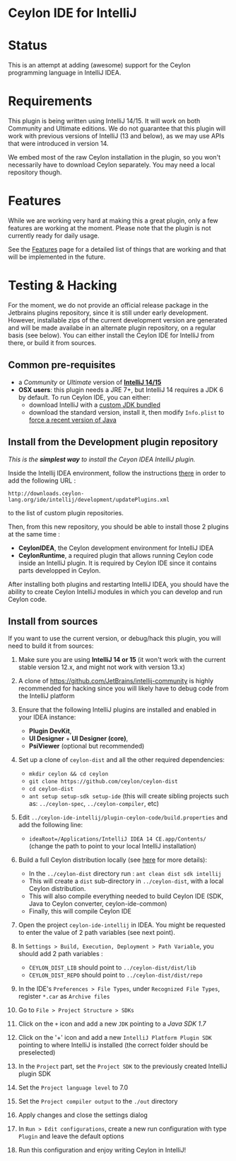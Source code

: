 Ceylon IDE for IntelliJ
=======================
# Status
This is an attempt at adding (awesome) support for the Ceylon programming language in IntelliJ IDEA.

# Requirements

This plugin is being written using IntelliJ 14/15. It will work on both Community and Ultimate editions.
We do not guarantee that this plugin will work with previous versions of IntelliJ (13 and below), as we may use APIs that were introduced in version 14.

We embed most of the raw Ceylon installation in the plugin, so you won't necessarily have to download Ceylon separately. You may need a local repository though.

# Features

While we are working very hard at making this a great plugin, only a few features are working at the moment. Please note that the plugin is not currently ready for daily usage.

See the [Features](https://github.com/ceylon/ceylon-ide-intellij/wiki/Features) page for a detailed list of things that are working and that will be implemented in the future.

# Testing & Hacking

For the moment, we do not provide an official release package in the Jetbrains plugins repository, since it is still under early development.
However, installable zips of the current development version are generated and will be made availabe in an alternate plugin repository, on a regular basis (see below).
You can either install the Ceylon IDE for IntelliJ from there, or build it from sources.

## Common pre-requisites

- a _Community_ or _Ultimate_ version of **[IntelliJ 14/15](http://www.jetbrains.com/idea/download/)**
- **OSX users**: this plugin needs a JRE 7+, but IntelliJ 14 requires a JDK 6 by default. To run Ceylon IDE, you can either:
  - download IntelliJ with a [custom JDK bundled](https://confluence.jetbrains.com/display/IntelliJIDEA/Previous+IntelliJ+IDEA+Releases)
  - download the standard version, install it, then modify `Info.plist` to [force a recent version of Java](https://intellij-support.jetbrains.com/hc/en-us/articles/206827547-Selecting-the-JDK-version-the-IDE-will-run-under)

## Install from the Development plugin repository

_This is the **simplest way** to install the Ceyon IDEA IntelliJ plugin._ 

Inside the Intellij IDEA environment, follow the instructions [there](https://www.jetbrains.com/idea/help/managing-enterprise-plugin-repositories.html) in order to add the following URL :
```
http://downloads.ceylon-lang.org/ide/intellij/development/updatePlugins.xml
```
to the list of custom plugin repositories.

Then, from this new repository, you should be able to install those 2 plugins at the same time :
- **CeylonIDEA**, the Ceylon development environment for IntelliJ IDEA
- **CeylonRuntime**, a required plugin that allows running Ceylon code inside an IntelliJ plugin. It is required by Ceylon IDE since it contains parts developped in Ceylon. 

After installing both plugins and restarting IntelliJ IDEA, you should have the ability to create Ceylon IntelliJ modules in which you can develop and run Ceylon code.

## Install from sources 

If you want to use the current version, or debug/hack this plugin, you will need to build it from sources:

1. Make sure you are using **IntelliJ 14 or 15** (it won't work with the current stable version 12.x, and might not work with version 13.x)

2. A clone of https://github.com/JetBrains/intellij-community is highly recommended for hacking since you will likely have to debug code from the IntelliJ platform

3. Ensure that the following IntelliJ plugins are installed and enabled in your IDEA instance:
    - **Plugin DevKit**, 
    - **UI Designer** + **UI Designer (core)**, 
    - **PsiViewer** (optional but recommended)

4. Set up a clone of `ceylon-dist` and all the other required dependencies:
    - `mkdir ceylon && cd ceylon`
    - `git clone https://github.com/ceylon/ceylon-dist`
    - `cd ceylon-dist`
    - `ant setup setup-sdk setup-ide` (this will create sibling projects such as: `../ceylon-spec`, `../ceylon-compiler`, etc)

5. Edit `../ceylon-ide-intellij/plugin-ceylon-code/build.properties` and add the following line:
    - `ideaRoot=/Applications/IntelliJ IDEA 14 CE.app/Contents/` (change the path to point to your local IntelliJ installation)

7. Build a full Ceylon distribution locally (see [here](https://github.com/ceylon/ceylon-dist/blob/master/README.md#building-the-distribution) for more details):
    - In the `../ceylon-dist` directory run : `ant clean dist sdk intellij`
    - This will create a `dist` sub-directory in `../ceylon-dist`, with a local Ceylon distribution.
    - This will also compile everything needed to build Ceylon IDE (SDK, Java to Ceylon converter, ceylon-ide-common)
    - Finally, this will compile Ceylon IDE

8. Open the project `ceylon-ide-intellij` in IDEA. You might be requested to enter the value of 2 path variables (see next point).

9. In `Settings > Build, Execution, Deployment > Path Variable`, you should add 2 path variables :
    - `̀CEYLON_DIST_LIB` should point to `../ceylon-dist/dist/lib`
    - `̀CEYLON_DIST_REPO` should point to `../ceylon-dist/dist/repo`

10. In the IDE's `Preferences > File Types`, under `Recognized File Types`, register `*.car` as `Archive files`

11. Go to `File > Project Structure > SDKs`

12. Click on the `+` icon and add a new `JDK` pointing to a *Java SDK 1.7*

13. Click on the '+' icon and add a new `IntelliJ Platform Plugin SDK` pointing to where IntelliJ is installed (the correct folder should be preselected)

14. In the `Project` part, set the `Project SDK` to the previously created IntelliJ plugin SDK

15. Set the `Project language level` to 7.0

16. Set the `Project compiler output` to the `./out` directory

17. Apply changes and close the settings dialog

18. In `Run > Edit configurations`, create a new run configuration with type `Plugin` and leave the default options

19. Run this configuration and enjoy writing Ceylon in IntelliJ!
